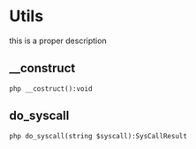 # Utils  
this is a proper description  
## __construct  
```php __costruct():void```  
## do_syscall  
```php do_syscall(string $syscall):SysCallResult```  
